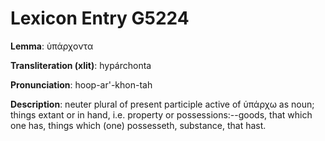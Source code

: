 # Lexicon Entry G5224

**Lemma**: ὑπάρχοντα

**Transliteration (xlit)**: hypárchonta

**Pronunciation**: hoop-ar'-khon-tah

**Description**:
neuter plural of present participle active of ὑπάρχω as noun; things extant or in hand, i.e. property or possessions:--goods, that which one has, things which (one) possesseth, substance, that hast.
